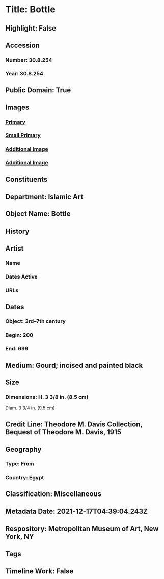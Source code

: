 # Title: Bottle
## Highlight: False
## Accession
### Number: 30.8.254
### Year: 30.8.254
## Public Domain: True
## Images
### [Primary](https://images.metmuseum.org/CRDImages/is/original/sf30-8-254a.jpg)
### [Small Primary](https://images.metmuseum.org/CRDImages/is/web-large/sf30-8-254a.jpg)
### [Additional Image](https://images.metmuseum.org/CRDImages/is/original/sf30-8-254b.jpg)
### [Additional Image](https://images.metmuseum.org/CRDImages/is/original/sf30-8-254c.jpg)
## Constituents
## Department: Islamic Art
## Object Name: Bottle
## History
## Artist
### Name
### Dates Active
### URLs
## Dates
### Object: 3rd–7th century
### Begin: 200
### End: 699
## Medium: Gourd; incised and painted black
## Size
### Dimensions: H.  3 3/8 in. (8.5 cm)
Diam.  3 3/4 in. (9.5 cm)
## Credit Line: Theodore M. Davis Collection, Bequest of Theodore M. Davis, 1915
## Geography
### Type: From
### Country: Egypt
## Classification: Miscellaneous
## Metadata Date: 2021-12-17T04:39:04.243Z
## Respository: Metropolitan Museum of Art, New York, NY
## Tags
## Timeline Work: False
